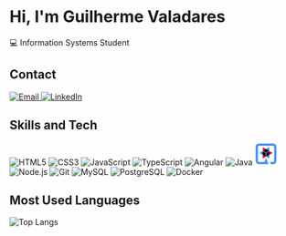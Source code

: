 # Hi, I'm Guilherme Valadares

💻 Information Systems Student

## Contact
<p align="left">
  <a href="mailto:guilhermevaladares007@gmail.com" target="_blank">
    <img src="https://img.shields.io/badge/Email-ffffff?style=for-the-badge&logo=gmail&logoColor=EA4335&labelColor=000000" alt="Email" />
  </a>
  <a href="https://linkedin.com/in/guilhermevaladaresjalles/" target="_blank">
    <img src="https://img.shields.io/badge/LinkedIn-ffffff?style=for-the-badge&logo=linkedin&logoColor=0A66C2&labelColor=000000" alt="LinkedIn" />
  </a>
</p>




## Skills and Tech
<p align="left">
  <img src="https://cdn.jsdelivr.net/gh/devicons/devicon/icons/html5/html5-original.svg" height="40" alt="HTML5" />
  <img src="https://cdn.jsdelivr.net/gh/devicons/devicon/icons/css3/css3-original.svg" height="40" alt="CSS3" />
  <img src="https://cdn.jsdelivr.net/gh/devicons/devicon/icons/javascript/javascript-original.svg" height="40" alt="JavaScript" />
  <img src="https://cdn.jsdelivr.net/gh/devicons/devicon/icons/typescript/typescript-original.svg" height="40" alt="TypeScript" />
  <img src="https://cdn.jsdelivr.net/gh/devicons/devicon/icons/angular/angular-original.svg" height="40" alt="Angular" />
  <img src="https://cdn.jsdelivr.net/gh/devicons/devicon/icons/java/java-original.svg" height="40" alt="Java" />
  <img src="https://raw.githubusercontent.com/devicons/devicon/master/icons/quarkus/quarkus-original.svg" height="40" alt="Quarkus" />
  <img src="https://cdn.jsdelivr.net/gh/devicons/devicon/icons/nodejs/nodejs-original.svg" height="40" alt="Node.js" />
  <img src="https://cdn.jsdelivr.net/gh/devicons/devicon/icons/git/git-original.svg" height="40" alt="Git" />
  <img src="https://cdn.jsdelivr.net/gh/devicons/devicon/icons/mysql/mysql-original.svg" height="40" alt="MySQL" />
  <img src="https://cdn.jsdelivr.net/gh/devicons/devicon/icons/postgresql/postgresql-original.svg" height="40" alt="PostgreSQL" />
  <img src="https://cdn.jsdelivr.net/gh/devicons/devicon/icons/docker/docker-original.svg" height="40" alt="Docker" />
</p>

## Most Used Languages
![Top Langs](https://github-readme-stats.vercel.app/api/top-langs/?username=guilherme2k24&count_private=true&layout=compact&theme=radical&hide_border=true)

